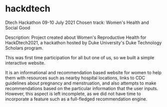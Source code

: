 # hackdtech
Dtech Hackathon 09-10 July 2021
Chosen track: Women's Health and Social Good

Description:
Project created about Women's Reproductive Health for HackDtech2021, 
a hackathon hosted by Duke University's Duke Technology Scholars program.

This was first time participation for all but one of us, so we built a simple interactive website.

It is an informational and recommendation based website for women to help them with resources such as nearby hospital locations,
links to CDC guidelines about pregnancy and menstruation, and also attempts to make recommendations
based on the particular information that the user inputs.
However, this aspect is left incomplete, as we did not have time to incorporate a feature such as a full-fledged recommendation engine.

